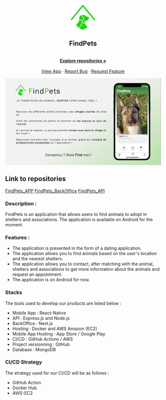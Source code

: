 <div align="center">
    <a href="https://github.com/KevOneRedOne/FindPets">
        <img src="/assets/images/FindPets.png" alt="Logo" width="80" height="80">
    </a>
    <h2 align="center">FindPets</h2>
    <p align="center">
        <br />
        <a href="https://github.com/Peel-Organisation"><strong>Explore repositories »</strong></a>
        <br />
        <br />
        <a href="https://github.com/FindPets-Organisation/FindPets_APP">View App</a>
        ·
        <a href="https://github.com/FindPets-Organisation/FindPets_APP/issues">Report Bug</a>
        ·
        <a href="https://github.com/FindPets-Organisation/FindPets_APP/pulls">Request Feature</a>
    </p>
</div>

[![Product Name Screen Shot][product-screenshot]](https://github.com/FindPets-Organisation)


## Link to repositories

[FindPets_APP](https://github.com/FindPets-Organisation/FindPets_APP)
[FindPets_BackOffice](https://github.com/FindPets-Organisation/FindPets_BackOffice)
[FindPets_API](https://github.com/FindPets-Organisation/FindPets_API)


### Description :
FindPets is an application that allows users to find animals to adopt in shelters and associations. The application is available on Android for the moment.

### Features :
- The application is presented in the form of a dating application.
- The application allows you to find animals based on the user's location and the nearest shelters.
- The application allows you to contact, after matching with the animal, shelters and associations to get more information about the animals and request an appointment.
- The application is on Android for now.

### Stacks

The tools used to develop our products are listed below :

- Mobile App : React-Native
- API : Express.js and Node.js
- BackOffice : Next.js
- Hosting : Docker and AWS Amazon (EC2)
- Mobile App Hosting : App Store / Google Play
- CI/CD : GitHub Actions / AWS
- Project versionning : GitHub
- Database : MongoDB

### CI/CD Strategy

The strategy used for our CI/CD will be as follows :

- GitHub Action
- Docker Hub
- AWS-EC2

<!-- MARKDOWN LINKS & IMAGES -->
[product-screenshot]: /assets/images/OnePage.png
[contributors-url]: https://github.com/orgs/FindPets-Organisation/teams
[contributors-shield]: https://img.shields.io/github/contributors/github_username/repo_name.svg?style=for-the-badge

